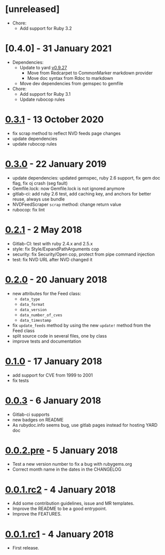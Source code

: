 # [unreleased]

- Chore:
  - Add support for Ruby 3.2

# [0.4.0] - 31 January 2021

- Dependencies:
  - Update to yard [v0.9.27](https://github.com/lsegal/yard/releases/tag/v0.9.27)
    - Move from Redcarpet to CommonMarker markdown provider
    - Move doc syntax from Rdoc to markdown
  - Move dev dependencies from gemspec to gemfile
- Chore:
  - Add support for Ruby 3.1
  - Update rubocop rules

# [0.3.1] - 13 October 2020

[0.3.1]: https://gitlab.com/noraj/nvd_api/tags/v0.3.1

- fix scrap method to reflect NVD feeds page changes
- update dependencies
- update rubocop rules

# [0.3.0] - 22 January 2019

[0.3.0]: https://gitlab.com/noraj/nvd_api/tags/v0.3.0

- update dependencies: updated gemspec, ruby 2.6 support, fix gem doc flag, fix oj crash (seg fault)
- Gemfile.lock: now Gemfile.lock is not ignored anymore
- gitlab-ci: add ruby 2.6 test, add caching key, and anchors for better reuse, always use bundle
- NVDFeedScraper `scrap` method: change return value
- rubocop: fix lint

# [0.2.1] - 2 May 2018

[0.2.1]: https://gitlab.com/noraj/nvd_api/tags/v0.2.1

- Gitlab-CI: test with ruby 2.4.x and 2.5.x
- style: fix Style/ExpandPathArguments cop
- security: fix Security/Open cop, protect from pipe command injection
- test: fix NVD URL after NVD changed it

# [0.2.0] - 20 January 2018

[0.2.0]: https://gitlab.com/noraj/nvd_api/tags/v0.2.0

- new attributes for the Feed class:
  + `data_type`
  + `data_format`
  + `data_version`
  + `data_number_of_cves`
  + `data_timestamp`
- fix `update_feeds` method by using the new `update!` method from the Feed class
- split source code in several files, one by class
- improve tests and documentation

# [0.1.0] - 17 January 2018

[0.1.0]: https://gitlab.com/noraj/nvd_api/tags/v0.1.0

- add support for CVE from 1999 to 2001
- fix tests

# [0.0.3] - 6 January 2018

[0.0.3]: https://gitlab.com/noraj/nvd_api/tags/v0.0.3

- Gitlab-ci supports
- new badges on README
- As rubydoc.info seems bug, use gitlab pages instead for hosting YARD doc

# [0.0.2.pre] - 5 January 2018

[0.0.2.pre]: https://gitlab.com/noraj/nvd_api/tags/v0.0.2.pre

- Test a new version number to fix a bug with rubygems.org
- Correct month name in the dates in the CHANGELOG

# [0.0.1.rc2] - 4 January 2018

[0.0.1.rc2]: https://gitlab.com/noraj/nvd_api/tags/v0.0.1.rc2

- Add some contribution guidelines, issue and MR templates.
- Improve the README to be a good entrypoint.
- Improve the FEATURES.

# [0.0.1.rc1] - 4 January 2018

[0.0.1.rc1]: https://gitlab.com/noraj/nvd_api/tags/v0.0.1.rc1

- First release.
